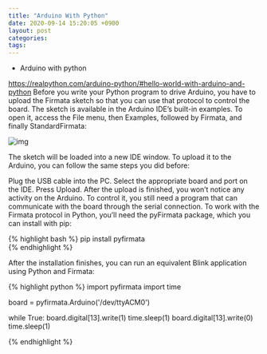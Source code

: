 ```yaml
---
title: "Arduino With Python"
date: 2020-09-14 15:20:05 +0900
layout: post
categories: 
tags: 
---
```


-   Arduino with python

<https://realpython.com/arduino-python/#hello-world-with-arduino-and-python>
Before you write your Python program to drive Arduino, you have to upload the Firmata sketch so that you can use that protocol to control the board. The sketch is available in the Arduino IDE’s built-in examples.
To open it, access the File menu, then Examples, followed by Firmata, and finally StandardFirmata:

![img](https://files.realpython.com/media/arduino_ide_firmata.35e3f089e6cd.jpg)

The sketch will be loaded into a new IDE window. To upload it to the Arduino, you can follow the same steps you did before:

Plug the USB cable into the PC.
Select the appropriate board and port on the IDE.
Press Upload.
After the upload is finished, you won’t notice any activity on the Arduino. To control it, you still need a program that can communicate with the board through the serial connection. To work with the Firmata protocol in Python, you’ll need the pyFirmata package, which you can install with pip:

{% highlight bash %}
pip install pyfirmata  
{% endhighlight %}

After the installation finishes, you can run an equivalent Blink application using Python and Firmata:

{% highlight python %}
import pyfirmata
import time

board = pyfirmata.Arduino('/dev/ttyACM0')

while True:
    board.digital[13].write(1)
    time.sleep(1)
    board.digital[13].write(0)
    time.sleep(1)

{% endhighlight %}
